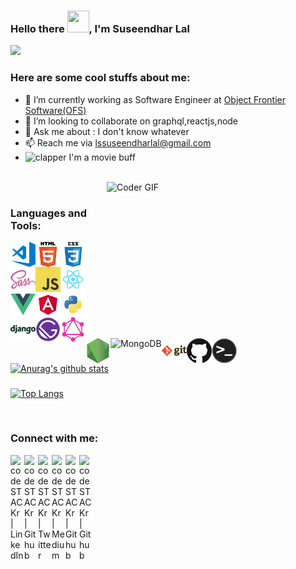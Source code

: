 ### Hello there <img src="https://raw.githubusercontent.com/TheDudeThatCode/TheDudeThatCode/master/Assets/Hi.gif" width="35" height="35" style="max-width:100%;">, I'm Suseendhar Lal

![](https://komarev.com/ghpvc/?username=suseendharlal96)

### Here are some cool stuffs about me:

- 🔭 I’m currently working as Software Engineer at [Object Frontier Software(OFS)][ofs]
- 👯 I’m looking to collaborate on graphql,reactjs,node
- 💬 Ask me about : I don't know whatever
- 📫 Reach me via lssuseendharlal@gmail.com
- <g-emoji class="g-emoji" alias="clapper" fallback-src="https://github.githubassets.com/images/icons/emoji/unicode/1f3ac.png"><img class="emoji" alt="clapper" height="15" width="15" src="https://github.githubassets.com/images/icons/emoji/unicode/1f3ac.png"></g-emoji> I'm a movie buff

<br/>

<img align="right" alt="Coder GIF" height="250" width="350" src="https://thumbs.gfycat.com/EvilNextDevilfish-size_restricted.gif" data-canonical-src="https://thumbs.gfycat.com/EvilNextDevilfish-size_restricted.gif" style="max-width:100%;">

<br/>

### Languages and Tools:

<img align="left" alt="Visual Studio Code" height=40 max-width=100 src="https://raw.githubusercontent.com/github/explore/80688e429a7d4ef2fca1e82350fe8e3517d3494d/topics/visual-studio-code/visual-studio-code.png" />
<img align="left" alt="HTML5" height=40 max-width=100 src="https://raw.githubusercontent.com/github/explore/80688e429a7d4ef2fca1e82350fe8e3517d3494d/topics/html/html.png" />
<img align="left" alt="CSS3" height=40 max-width=100 src="https://raw.githubusercontent.com/github/explore/80688e429a7d4ef2fca1e82350fe8e3517d3494d/topics/css/css.png" />
<img align="left" alt="Sass" height=40 max-width=100 src="https://raw.githubusercontent.com/github/explore/80688e429a7d4ef2fca1e82350fe8e3517d3494d/topics/sass/sass.png" />
<img align="left" alt="JavaScript" height=40 max-width=100 src="https://raw.githubusercontent.com/github/explore/80688e429a7d4ef2fca1e82350fe8e3517d3494d/topics/javascript/javascript.png" />
<img align="left" alt="React" height=40 max-width=100 src="https://raw.githubusercontent.com/github/explore/80688e429a7d4ef2fca1e82350fe8e3517d3494d/topics/react/react.png" />
<img align="left" alt="Vue" height=40 max-width=100 src="https://raw.githubusercontent.com/github/explore/80688e429a7d4ef2fca1e82350fe8e3517d3494d/topics/vue/vue.png" />
<img align="left" alt="Angular" height=40 max-width=100 src="https://raw.githubusercontent.com/github/explore/80688e429a7d4ef2fca1e82350fe8e3517d3494d/topics/angular/angular.png" />
<img align="left" alt="Python" height=40 max-width=100 src="https://raw.githubusercontent.com/github/explore/80688e429a7d4ef2fca1e82350fe8e3517d3494d/topics/python/python.png" />
<img align="left" alt="Django" height=40 max-width=100 src="https://raw.githubusercontent.com/github/explore/80688e429a7d4ef2fca1e82350fe8e3517d3494d/topics/django/django.png" />
<img align="left" alt="Gatsby" height=40 max-width=100 src="https://raw.githubusercontent.com/github/explore/e94815998e4e0713912fed477a1f346ec04c3da2/topics/gatsby/gatsby.png" />
<img align="left" alt="GraphQL" height=40 max-width=100 src="https://raw.githubusercontent.com/github/explore/80688e429a7d4ef2fca1e82350fe8e3517d3494d/topics/graphql/graphql.png" />
<img align="left" alt="Node.js" height=40 max-width=100 src="https://raw.githubusercontent.com/github/explore/80688e429a7d4ef2fca1e82350fe8e3517d3494d/topics/nodejs/nodejs.png" />
<img align="left" alt="MongoDB" height=40 max-width=100 src="https://camo.githubusercontent.com/eaac62a970d1d8e326a6137b99515071b698ee38/68747470733a2f2f64657669636f6e732e6769746875622e696f2f64657669636f6e2f64657669636f6e2e6769742f69636f6e732f6d6f6e676f64622f6d6f6e676f64622d6f726967696e616c2d776f72646d61726b2e737667" />
<img align="left" alt="Git" height=40 max-width=100 src="https://raw.githubusercontent.com/github/explore/80688e429a7d4ef2fca1e82350fe8e3517d3494d/topics/git/git.png" />
<img align="left" alt="GitHub" height=40 max-width=100 src="https://raw.githubusercontent.com/github/explore/78df643247d429f6cc873026c0622819ad797942/topics/github/github.png" />
<img align="left" alt="Terminal" height=40 max-width=100 src="https://raw.githubusercontent.com/github/explore/80688e429a7d4ef2fca1e82350fe8e3517d3494d/topics/terminal/terminal.png" />

<br />
<br />

###

[![Anurag's github stats](https://github-readme-stats.vercel.app/api?username=suseendharlal96&show_icons=true&theme=radical)](https://github.com/anuraghazra/github-readme-stats)

###

[![Top Langs](https://github-readme-stats.vercel.app/api/top-langs/?username=suseendharlal96&theme=radical&layout=compact)](https://github.com/anuraghazra/github-readme-stats)

[linkedin]: https://www.linkedin.com/in/suseendhar-lal-312709155/
[github]: https://github.com/suseendharlal96
[ofs]: https://www.objectfrontier.com/
[fb]: https://www.facebook.com/suseendhar.lal.9/
[gmail]: mailto:lssuseendharlal@gmail.com/
[twitter]: https://www.twitter.com/SuseendharL
[medium]: https://medium.com/@lssuseendharlal

<br/>

### Connect with me:

[<img align="left" alt="codeSTACKr | LinkedIn" width="22px" src="https://cdn.jsdelivr.net/npm/simple-icons@v3/icons/linkedin.svg" />][linkedin]
[<img align="left" alt="codeSTACKr | Github" width="22px" src="https://cdn.jsdelivr.net/npm/simple-icons@v3/icons/github.svg" />][github]
[<img align="left" alt="codeSTACKr | Twitter" width="22px" src="https://cdn.jsdelivr.net/npm/simple-icons@v3/icons/twitter.svg" />][twitter]
[<img align="left" alt="codeSTACKr | Medium" width="22px" src="https://cdn.jsdelivr.net/npm/simple-icons@v3/icons/medium.svg" />][medium]
[<img align="left" alt="codeSTACKr | Github" width="22px" src="https://cdn.jsdelivr.net/npm/simple-icons@v3/icons/gmail.svg" />][gmail]
[<img align="left" alt="codeSTACKr | Github" width="22px" src="https://cdn.jsdelivr.net/npm/simple-icons@v3/icons/facebook.svg" />][fb]

